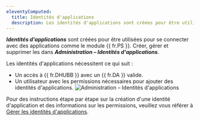 ```yaml
---
eleventyComputed:
  title: Identités d'applications
  description: Les identités d'applications sont créées pour être utilisées pour se connecter avec des applications comme le module {{ fr.PS }}.
---
```

***Identités d'applications*** sont créées pour être utilisées pour se connecter avec des applications comme le module {{ fr.PS }}. Créer, gérer et supprimer les dans ***Administration – Identités d'applications***.

Les identités d'applications nécessitent ce qui suit :
* Un accès à {{ fr.DHUBB }} avec un {{ fr.DA }} valide.
* Un utilisateur avec les permissions nécessaires pour ajouter des identités d'applications.
![Administration – Identités d'applications](https://cdnweb.devolutions.net/docs/HUBB2356_2024_1.png)

Pour des instructions étape par étape sur la création d'une identité d'application et des informations sur les permissions, veuillez vous référer à [Gérer les identités d'applications](/hub/web-interface/administration/management/application-users/manage-application-users/).
